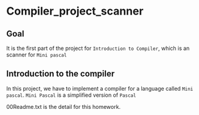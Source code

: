 # Compiler_project_scanner

## Goal
It is the first part of the project for `Introduction to Compiler`, which is an scanner for `Mini pascal`

## Introduction to the compiler
In this project, we have to implement a compiler for a language called `Mini pascal`.
`Mini Pascal` is a simplified version of `Pascal`

00Readme.txt is the detail for this homework.
